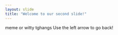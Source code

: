 ```yaml
---
layout: slide
title: "Welcome to our second slide!"
---
```

meme or witty tghangs
Use the left arrow to go back!
